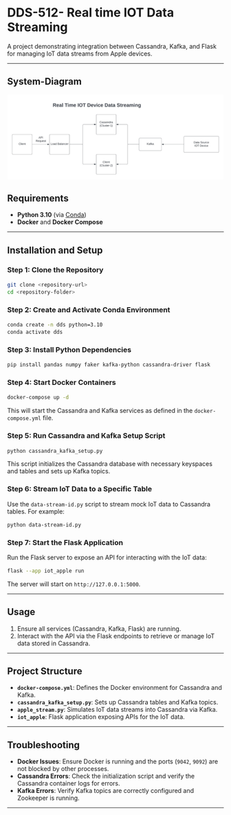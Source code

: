 # DDS-512- Real time IOT Data Streaming

A project demonstrating integration between Cassandra, Kafka, and Flask for managing IoT data streams from Apple devices.

---
## System-Diagram
![IOT-Device-Data-System-Diagram](IOT-System-Diagram.jpeg)

## Requirements

- **Python 3.10** (via [Conda](https://docs.conda.io/projects/conda/en/latest/user-guide/install/index.html))
- **Docker** and **Docker Compose**

---

## Installation and Setup

### Step 1: Clone the Repository
```bash
git clone <repository-url>
cd <repository-folder>
```

### Step 2: Create and Activate Conda Environment
```bash
conda create -n dds python=3.10
conda activate dds
```

### Step 3: Install Python Dependencies
```bash
pip install pandas numpy faker kafka-python cassandra-driver flask
```

### Step 4: Start Docker Containers
```bash
docker-compose up -d
```

This will start the Cassandra and Kafka services as defined in the `docker-compose.yml` file.

### Step 5: Run Cassandra and Kafka Setup Script
```bash
python cassandra_kafka_setup.py
```

This script initializes the Cassandra database with necessary keyspaces and tables and sets up Kafka topics.

### Step 6: Stream IoT Data to a Specific Table
Use the `data-stream-id.py` script to stream mock IoT data to Cassandra tables. For example:
```bash
python data-stream-id.py
```

### Step 7: Start the Flask Application
Run the Flask server to expose an API for interacting with the IoT data:
```bash
flask --app iot_apple run
```

The server will start on `http://127.0.0.1:5000`.

---

## Usage
1. Ensure all services (Cassandra, Kafka, Flask) are running.
2. Interact with the API via the Flask endpoints to retrieve or manage IoT data stored in Cassandra.

---

## Project Structure
- **`docker-compose.yml`**: Defines the Docker environment for Cassandra and Kafka.
- **`cassandra_kafka_setup.py`**: Sets up Cassandra tables and Kafka topics.
- **`apple_stream.py`**: Simulates IoT data streams into Cassandra via Kafka.
- **`iot_apple`**: Flask application exposing APIs for the IoT data.

---

## Troubleshooting
- **Docker Issues**: Ensure Docker is running and the ports (`9042`, `9092`) are not blocked by other processes.
- **Cassandra Errors**: Check the initialization script and verify the Cassandra container logs for errors.
- **Kafka Errors**: Verify Kafka topics are correctly configured and Zookeeper is running.

---
